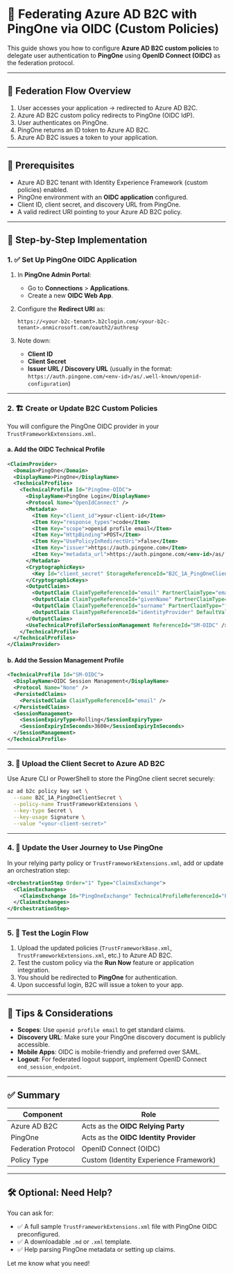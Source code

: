 # 🔐 Federating Azure AD B2C with PingOne via OIDC (Custom Policies)

This guide shows you how to configure **Azure AD B2C custom policies** to delegate user authentication to **PingOne** using **OpenID Connect (OIDC)** as the federation protocol.

---

## 🔁 Federation Flow Overview

1. User accesses your application → redirected to Azure AD B2C.
2. Azure AD B2C custom policy redirects to PingOne (OIDC IdP).
3. User authenticates on PingOne.
4. PingOne returns an ID token to Azure AD B2C.
5. Azure AD B2C issues a token to your application.

---

## 🧰 Prerequisites

- Azure AD B2C tenant with Identity Experience Framework (custom policies) enabled.
- PingOne environment with an **OIDC application** configured.
- Client ID, client secret, and discovery URL from PingOne.
- A valid redirect URI pointing to your Azure AD B2C policy.

---

## 🔧 Step-by-Step Implementation

### 1. ✅ Set Up PingOne OIDC Application

1. In **PingOne Admin Portal**:
   - Go to **Connections** > **Applications**.
   - Create a new **OIDC Web App**.

2. Configure the **Redirect URI** as:

   ```
   https://<your-b2c-tenant>.b2clogin.com/<your-b2c-tenant>.onmicrosoft.com/oauth2/authresp
   ```

3. Note down:
   - **Client ID**
   - **Client Secret**
   - **Issuer URL / Discovery URL** (usually in the format: `https://auth.pingone.com/<env-id>/as/.well-known/openid-configuration`)

---

### 2. 🏗️ Create or Update B2C Custom Policies

You will configure the PingOne OIDC provider in your `TrustFrameworkExtensions.xml`.

#### a. Add the OIDC Technical Profile

```xml
<ClaimsProvider>
  <Domain>PingOne</Domain>
  <DisplayName>PingOne</DisplayName>
  <TechnicalProfiles>
    <TechnicalProfile Id="PingOne-OIDC">
      <DisplayName>PingOne Login</DisplayName>
      <Protocol Name="OpenIdConnect" />
      <Metadata>
        <Item Key="client_id">your-client-id</Item>
        <Item Key="response_types">code</Item>
        <Item Key="scope">openid profile email</Item>
        <Item Key="HttpBinding">POST</Item>
        <Item Key="UsePolicyInRedirectUri">false</Item>
        <Item Key="issuer">https://auth.pingone.com</Item>
        <Item Key="metadata_url">https://auth.pingone.com/<env-id>/as/.well-known/openid-configuration</Item>
      </Metadata>
      <CryptographicKeys>
        <Key Id="client_secret" StorageReferenceId="B2C_1A_PingOneClientSecret" />
      </CryptographicKeys>
      <OutputClaims>
        <OutputClaim ClaimTypeReferenceId="email" PartnerClaimType="email" />
        <OutputClaim ClaimTypeReferenceId="givenName" PartnerClaimType="given_name" />
        <OutputClaim ClaimTypeReferenceId="surname" PartnerClaimType="family_name" />
        <OutputClaim ClaimTypeReferenceId="identityProvider" DefaultValue="PingOne" />
      </OutputClaims>
      <UseTechnicalProfileForSessionManagement ReferenceId="SM-OIDC" />
    </TechnicalProfile>
  </TechnicalProfiles>
</ClaimsProvider>
```

#### b. Add the Session Management Profile

```xml
<TechnicalProfile Id="SM-OIDC">
  <DisplayName>OIDC Session Management</DisplayName>
  <Protocol Name="None" />
  <PersistedClaims>
    <PersistedClaim ClaimTypeReferenceId="email" />
  </PersistedClaims>
  <SessionManagement>
    <SessionExpiryType>Rolling</SessionExpiryType>
    <SessionExpiryInSeconds>3600</SessionExpiryInSeconds>
  </SessionManagement>
</TechnicalProfile>
```

---

### 3. 🔐 Upload the Client Secret to Azure AD B2C

Use Azure CLI or PowerShell to store the PingOne client secret securely:

```bash
az ad b2c policy key set \
  --name B2C_1A_PingOneClientSecret \
  --policy-name TrustFrameworkExtensions \
  --key-type Secret \
  --key-usage Signature \
  --value "<your-client-secret>"
```

---

### 4. 🔄 Update the User Journey to Use PingOne

In your relying party policy or `TrustFrameworkExtensions.xml`, add or update an orchestration step:

```xml
<OrchestrationStep Order="1" Type="ClaimsExchange">
  <ClaimsExchanges>
    <ClaimsExchange Id="PingOneExchange" TechnicalProfileReferenceId="PingOne-OIDC" />
  </ClaimsExchanges>
</OrchestrationStep>
```

---

### 5. 🧪 Test the Login Flow

1. Upload the updated policies (`TrustFrameworkBase.xml`, `TrustFrameworkExtensions.xml`, etc.) to Azure AD B2C.
2. Test the custom policy via the **Run Now** feature or application integration.
3. You should be redirected to **PingOne** for authentication.
4. Upon successful login, B2C will issue a token to your app.

---

## 🧠 Tips & Considerations

- **Scopes**: Use `openid profile email` to get standard claims.
- **Discovery URL**: Make sure your PingOne discovery document is publicly accessible.
- **Mobile Apps**: OIDC is mobile-friendly and preferred over SAML.
- **Logout**: For federated logout support, implement OpenID Connect `end_session_endpoint`.

---

## ✅ Summary

| Component             | Role                                 |
|-----------------------|--------------------------------------|
| Azure AD B2C          | Acts as the **OIDC Relying Party**   |
| PingOne               | Acts as the **OIDC Identity Provider** |
| Federation Protocol   | OpenID Connect (OIDC)                |
| Policy Type           | Custom (Identity Experience Framework) |

---

## 🛠️ Optional: Need Help?

You can ask for:

- ✅ A full sample `TrustFrameworkExtensions.xml` file with PingOne OIDC preconfigured.
- ✅ A downloadable `.md` or `.xml` template.
- ✅ Help parsing PingOne metadata or setting up claims.

Let me know what you need!